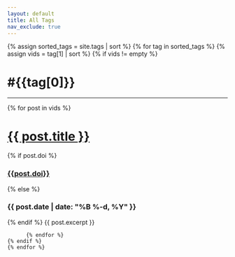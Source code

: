 ```yaml
---
layout: default
title: All Tags
nav_exclude: true
---
```

<div>
    {% assign sorted_tags = site.tags | sort %}
    {% for tag in sorted_tags %}
    {% assign vids = tag[1] | sort %}
    {% if vids != empty %}
      <h1 class="sans">#{{tag[0]}}</h1>
      <hr class="slender"/>
          {% for post in vids %}
          <a href="{{ post.url | prepend: site.baseurl }}">
            <h1 class="">{{ post.title }}</h1>
          </a>
          {% if post.doi %}
          <h3><a href="https://doi.org/{{post.doi}}">{{post.doi}}</a></h3>
          {% else %}
          <h3>{{ post.date | date: "%B %-d, %Y" }}</h3>
          {% endif %}
          {{ post.excerpt }}
          <!-- <hr class="slender"> -->
          <br />

          {% endfor %}
    {% endif %}
    {% endfor %}
</div>
